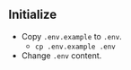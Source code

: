 ## Initialize

- Copy `.env.example` to `.env`.
  - `cp .env.example .env`
- Change `.env` content.
